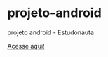 # projeto-android
projeto android - Estudonauta

<a href="https://gabrielfeh.github.io/projeto-android/">Acesse aqui!</a>
